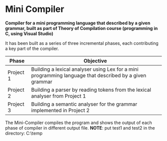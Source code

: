 # Mini Compiler
 
**Compiler for a mini programming language that described by a given grammar, built as part of Theory of Compilation course (programming in C, using Visual Studio)**

It has been built as a series of three incremental phases, each contributing a key part of the compiler.<br>

| Phase     | Objective                                                                                               |
|-----------|---------------------------------------------------------------------------------------------------------|
| Project 1 | Building a lexical analyser using Lex for a mini programming language that described by a given grammar |
| Project 2 | Building a parser by reading tokens from the lexical analyser from Project 1                      |
| Project 3 | Building a semantic analyser for the grammar implemented in Project 2                                   |   

The Mini-Compiler compiles the program and shows the output of each phase of compiler in different output file.
**NOTE**: put test1 and test2 in the directory: C:\temp
